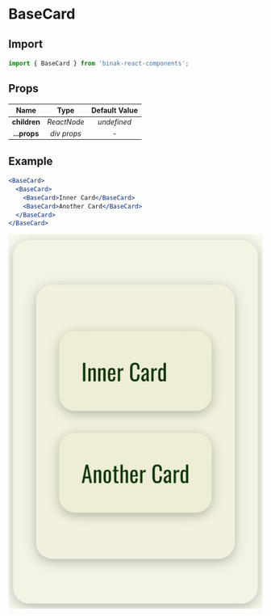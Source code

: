 # BaseCard

## Import

```jsx
import { BaseCard } from 'binak-react-components';
```

## Props

|     Name     |    Type     | Default Value |
| :----------: | :---------: | :-----------: |
| **children** | _ReactNode_ |  _undefined_  |
| **...props** | _div props_ |      _-_      |

## Example

```jsx
<BaseCard>
  <BaseCard>
    <BaseCard>Inner Card</BaseCard>
    <BaseCard>Another Card</BaseCard>
  </BaseCard>
</BaseCard>
```

![BaseCard](./img/baseCard.jpg)
